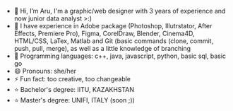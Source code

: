 - 👋 Hi, I’m Aru, I'm a graphic/web designer with 3 years of experience and now junior data analyst >:)
- 👀 I have experience in Adobe package (Photoshop, Illutrstator, After Effects, Premiere Pro), Figma, CorelDraw, Blender, Cinema4D, HTML/CSS, LaTex, Matlab and Git (basic commands (clone, commit, push, pull, merge), as well as a little knowledge of branching
- 👾 Programming languages: c++, java, javascript, python, basic sql, basic go
- 😄 Pronouns: she/her
- ⚡ Fun fact: too creative, too changeable
- ⭐ Bachelor's degree: IITU, KAZAKHSTAN
- ⭐ Master's degree: UNIFI, ITALY (soon ;))

<!---
qoparu/qoparu is a ✨ special ✨ repository because its `README.md` (this file) appears on your GitHub profile.
You can click the Preview link to take a look at your changes.
--->
